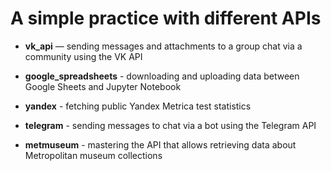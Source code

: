 ﻿# A simple practice with different APIs

* **vk_api** — sending messages and attachments to a group chat via a community using the VK API

* **google_spreadsheets** - downloading and uploading data between Google Sheets and Jupyter Notebook

* **yandex** - fetching public Yandex Metrica test statistics

* **telegram** - sending messages to chat via a bot using the Telegram API

* **metmuseum** - mastering the API that allows retrieving data about Metropolitan museum collections